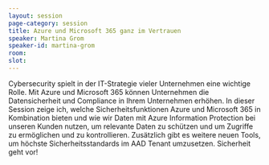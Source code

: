 ```yaml
---
layout: session
page-category: session
title: Azure und Microsoft 365 ganz im Vertrauen
speaker: Martina Grom
speaker-id: martina-grom
room: 
slot: 
---
```


Cybersecurity spielt in der IT-Strategie vieler Unternehmen eine wichtige Rolle. Mit Azure und Microsoft 365 können Unternehmen die Datensicherheit und Compliance in Ihrem Unternehmen erhöhen. In dieser Session zeige ich, welche Sicherheitsfunktionen Azure und Microsoft 365 in Kombination bieten und wie wir Daten mit Azure Information Protection bei unseren Kunden nutzen, um relevante Daten zu schützen und um Zugriffe zu ermöglichen und zu kontrollieren. Zusätzlich gibt es weitere neuen Tools, um höchste Sicherheitsstandards im AAD Tenant umzusetzen. Sicherheit geht vor!